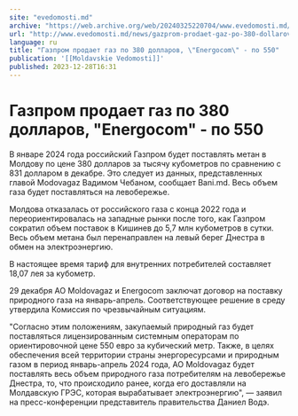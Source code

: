 ```yaml
---
site: "evedomosti.md"
archive: "https://web.archive.org/web/20240325220704/www.evedomosti.md/news/gazprom-prodaet-gaz-po-380-dollarov-energocom-po-550"
url: "http://www.evedomosti.md/news/gazprom-prodaet-gaz-po-380-dollarov-energocom-po-550"
language: ru
title: "Газпром продает газ по 380 долларов, \"Energocom\" - по 550"
publication: '[[Moldavskie Vedomosti]]'
published: 2023-12-28T16:31
---
```


# Газпром продает газ по 380 долларов, "Energocom" - по 550

В январе 2024 года российский Газпром будет поставлять метан в Молдову по цене 380 долларов за тысячу кубометров по сравнению с 831 долларом в декабре. Это следует из данных, представленных главой Modovagaz Вадимом Чебаном, сообщает Вani.md. Весь объем газа будет поставляться на левобережье.

Молдова отказалась от российского газа с конца 2022 года и переориентировалась на западные рынки после того, как Газпром сократил объем поставок в Кишинев до 5,7 млн кубометров в сутки. Весь объем метана был перенаправлен на левый берег Днестра в обмен на электроэнергию.

В настоящее время тариф для внутренних потребителей составляет 18,07 лея за кубометр.

29 декабря АО Moldovagaz и Energocom заключат договор на поставку природного газа на январь-апрель. Соответствующее решение в среду утвердила Комиссия по чрезвычайным ситуациям.

"Согласно этим положениям, закупаемый природный газ будет поставляться лицензированным системным операторам по ориентировочной цене 550 евро за кубический метр. Также, в целях обеспечения всей территории страны энергоресурсами и природным газом в период январь-апрель 2024 года, АО Moldovagaz будет поставлять весь объем природного газа потребителям на левобережье Днестра, то, что происходило ранее, когда его доставляли на Молдавскую ГРЭС, которая вырабатывает электроэнергию", — заявил на пресс-конференции представитель правительства Даниел Водэ.